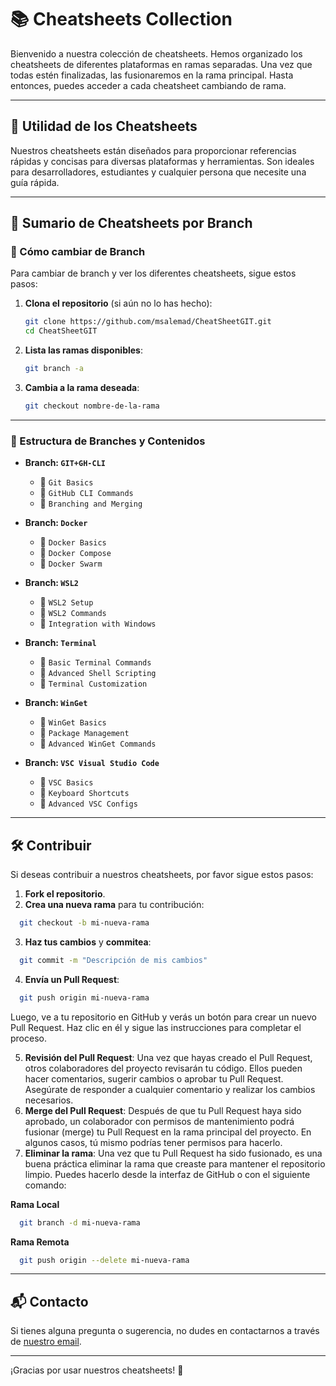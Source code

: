 # 📚 Cheatsheets Collection

Bienvenido a nuestra colección de cheatsheets. Hemos organizado los cheatsheets de diferentes plataformas en ramas separadas. Una vez que todas estén finalizadas, las fusionaremos en la rama principal. Hasta entonces, puedes acceder a cada cheatsheet cambiando de rama.

---

## 🌟 Utilidad de los Cheatsheets

Nuestros cheatsheets están diseñados para proporcionar referencias rápidas y concisas para diversas plataformas y herramientas. Son ideales para desarrolladores, estudiantes y cualquier persona que necesite una guía rápida.

---

## 📂 Sumario de Cheatsheets por Branch

### 🔀 Cómo cambiar de Branch

Para cambiar de branch y ver los diferentes cheatsheets, sigue estos pasos:

1. **Clona el repositorio** (si aún no lo has hecho):

   ```sh
   git clone https://github.com/msalemad/CheatSheetGIT.git
   cd CheatSheetGIT
   ```
2. **Lista las ramas disponibles**:

   ```sh
   git branch -a
   ```
3. **Cambia a la rama deseada**:

   ```sh
   git checkout nombre-de-la-rama
   ```

---

### 📜 Estructura de Branches y Contenidos

- **Branch: `GIT+GH-CLI`**

  - 📄 `Git Basics`
  - 📄 `GitHub CLI Commands`
  - 📄 `Branching and Merging`
- **Branch: `Docker`**

  - 📄 `Docker Basics`
  - 📄 `Docker Compose`
  - 📄 `Docker Swarm`
- **Branch: `WSL2`**

  - 📄 `WSL2 Setup`
  - 📄 `WSL2 Commands`
  - 📄 `Integration with Windows`
- **Branch: `Terminal`**

  - 📄 `Basic Terminal Commands`
  - 📄 `Advanced Shell Scripting`
  - 📄 `Terminal Customization`
- **Branch: `WinGet`**

  - 📄 `WinGet Basics`
  - 📄 `Package Management`
  - 📄 `Advanced WinGet Commands`
- **Branch: `VSC Visual Studio Code`**

  - 📄 `VSC Basics`
  - 📄 `Keyboard Shortcuts`
  - 📄 `Advanced VSC Configs`

---

## 🛠 Contribuir

Si deseas contribuir a nuestros cheatsheets, por favor sigue estos pasos:

1. **Fork el repositorio**.
2. **Crea una nueva rama** para tu contribución:

```sh
  git checkout -b mi-nueva-rama
```

3. **Haz tus cambios** y **commitea**:

```sh
  git commit -m "Descripción de mis cambios"
```

4. **Envía un Pull Request**:

```sh
  git push origin mi-nueva-rama
```

  Luego, ve a tu repositorio en GitHub y verás un botón para crear un nuevo Pull Request. Haz clic en él y sigue las instrucciones para completar el proceso.

5. **Revisión del Pull Request**: Una vez que hayas creado el Pull Request, otros colaboradores del proyecto revisarán tu código. Ellos pueden hacer comentarios, sugerir cambios o aprobar tu Pull Request. Asegúrate de responder a cualquier comentario y realizar los cambios necesarios.
6. **Merge del Pull Request**: Después de que tu Pull Request haya sido aprobado, un colaborador con permisos de mantenimiento podrá fusionar (merge) tu Pull Request en la rama principal del proyecto. En algunos casos, tú mismo podrías tener permisos para hacerlo.
7. **Eliminar la rama**: Una vez que tu Pull Request ha sido fusionado, es una buena práctica eliminar la rama que creaste para mantener el repositorio limpio. Puedes hacerlo desde la interfaz de GitHub o con el siguiente comando:

**Rama Local**

```sh
  git branch -d mi-nueva-rama
```

**Rama Remota**

```sh
  git push origin --delete mi-nueva-rama
```

---

## 📬 Contacto

Si tienes alguna pregunta o sugerencia, no dudes en contactarnos a través de [nuestro email](mailto:contacto@ejemplo.com).

---

¡Gracias por usar nuestros cheatsheets! 🚀
